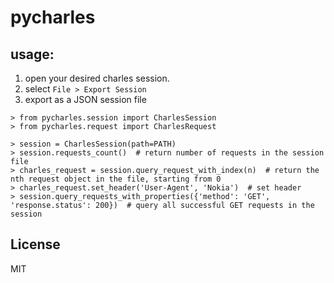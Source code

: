 # pycharles

## usage:

1. open your desired charles session.
2. select `File > Export Session`
3. export as a JSON session file

```
> from pycharles.session import CharlesSession
> from pycharles.request import CharlesRequest

> session = CharlesSession(path=PATH)
> session.requests_count()  # return number of requests in the session file
> charles_request = session.query_request_with_index(n)  # return the nth request object in the file, starting from 0
> charles_request.set_header('User-Agent', 'Nokia')  # set header
> session.query_requests_with_properties({'method': 'GET', 'response.status': 200})  # query all successful GET requests in the session
```

License
-------
MIT
